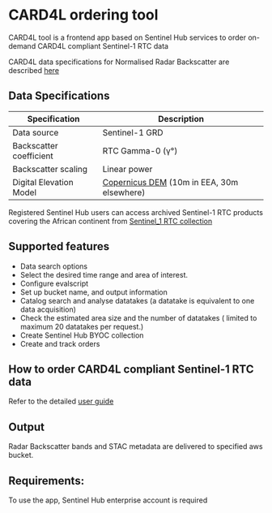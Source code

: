 
# CARD4L ordering tool

CARD4L tool is a frontend app based on Sentinel Hub services to order on-demand  CARD4L compliant Sentinel-1 RTC data 

CARD4L data specifications for Normalised Radar Backscatter are described [here](https://ceos.org/ard/)

## Data Specifications

| Specification           | Description                                                  |
| ----------------------- | ------------------------------------------------------------ |
| Data source             | Sentinel-1 GRD                                               |
| Backscatter coefficient | RTC Gamma-0 (γ°)                                             |
| Backscatter scaling     | Linear power                                                 |
| Digital Elevation Model | [ Copernicus DEM](https://collections.eurodatacube.com/copernicus-dem/) (10m in EEA, 30m elsewhere) |

Registered Sentinel Hub users  can access archived Sentinel-1 RTC products covering the African continent  from [Sentinel_1 RTC collection](https://collections.eurodatacube.com/card4l/)

## Supported features

- Data search options
- Select the desired time range and area of interest. 
- Configure  evalscript
- Set up bucket name, and output information
- Catalog search and analyse datatakes (a datatake is equivalent to one data acquisition)
- Check the estimated area size and the number of datatakes ( limited to maximum 20 datatakes per request.)
- Create Sentinel Hub BYOC collection
- Create and track orders

## How to order CARD4L compliant Sentinel-1 RTC data 

Refer to the detailed [user guide](https://www.sentinel-hub.com/docs/UserGuide_CARD4L_Tool.pdf) 

## Output

Radar Backscatter bands and STAC metadata are delivered to specified aws bucket. 

## Requirements:

To use the app, Sentinel Hub enterprise account is required


